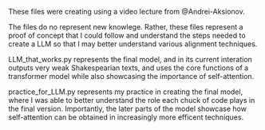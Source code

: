 These files were creating using a video lecture from @Andrei-Aksionov.

The files do no represent new knowlege. Rather, these files represent a proof of concept that
I could follow and understand the steps needed to create a LLM so that I may better understand
various alignment techniques.

LLM_that_works.py represents the final model, and in its current interation outputs very weak
Shakespearian texts, and uses the core functions of a transformer model while also showcasing
the importance of self-attention.

practice_for_LLM.py represents my practice in creating the final model, where I was able to
better understand the role each chuck of code plays in the final version. Importantly, the
later parts of the model showcase how self-attention can be obtained in increasingly more
efficent techniques.

